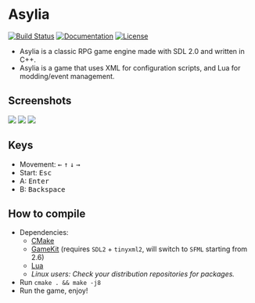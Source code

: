 # Asylia

[![Build Status](https://travis-ci.com/Quent42340/Asylia.svg?branch=master)](https://travis-ci.com/Quent42340/Asylia)
[![Documentation](https://codedocs.xyz/Quent42340/Asylia.svg)](https://codedocs.xyz/Quent42340/Asylia/)
[![License](https://img.shields.io/badge/license-LGPLv2.1%2B-blue.svg)](https://www.gnu.org/licenses/old-licenses/lgpl-2.1.en.html)

- Asylia is a classic RPG game engine made with SDL 2.0 and written in C++.
- Asylia is a game that uses XML for configuration scripts, and Lua for modding/event management.

## Screenshots

 ![](http://sdz-upload.s3.amazonaws.com/prod/upload/Capture%20d%27%C3%A9cran%20-%2016052014%20-%2021%3A09%3A25.png)
 ![](https://sdz-upload.s3.amazonaws.com/prod/upload/Capture%20d%27%C3%A9cran%20-%2016052014%20-%2021%3A11%3A35.png)
 ![](http://sdz-upload.s3.amazonaws.com/prod/upload/Capture%20d%27%C3%A9cran%20-%2016052014%20-%2021%3A12%3A00.png)

## Keys

- Movement: <kbd>&larr;</kbd> <kbd>&uarr;</kbd> <kbd>&darr;</kbd> <kbd>&rarr;</kbd>
- Start: <kbd>Esc</kbd>
- A: <kbd>Enter</kbd>
- B: <kbd>Backspace</kbd>

## How to compile

- Dependencies:
    - [CMake](http://www.cmake.org/download/)
    - [GameKit](http://github.com/Quent42340/GameKit) (requires `SDL2` + `tinyxml2`, will switch to `SFML` starting from 2.6)
    - [Lua](http://www.lua.org)
    - _Linux users: Check your distribution repositories for packages._
- Run `cmake . && make -j8`
- Run the game, enjoy!

